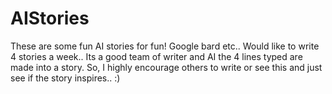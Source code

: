 # AIStories
These are some fun AI stories for fun! Google bard etc.. Would like to write 4 stories a week.. Its a good team of writer and AI the 4 lines typed are made into a story. So, I highly encourage others to write or see this and just see if the story inspires.. :)
